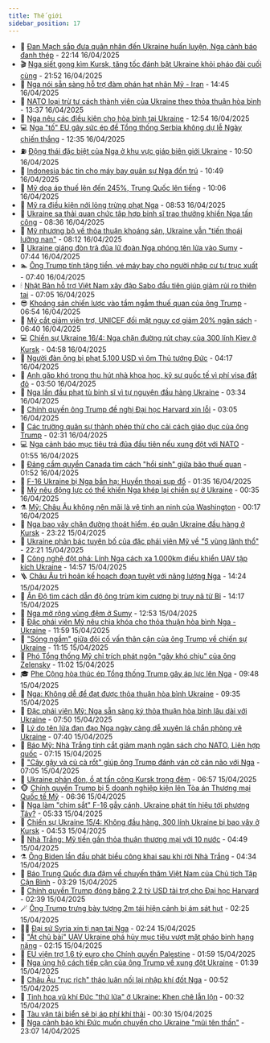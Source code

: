 ```yaml
---
title: Thế giới
sidebar_position: 17
---
```


<!-- dantri-the-gioi:START -->
- 🌋 [Đan Mạch sắp đưa quân nhân đến Ukraine huấn luyện, Nga cảnh báo đanh thép](https://dantri.com.vn/the-gioi/dan-mach-sap-dua-quan-nhan-den-ukraine-huan-luyen-nga-canh-bao-danh-thep-20250417050601737.htm) - 22:14 16/04/2025
- 🎬 [Nga siết gọng kìm Kursk, tăng tốc đánh bật Ukraine khỏi pháo đài cuối cùng](https://dantri.com.vn/the-gioi/nga-siet-gong-kim-kursk-tang-toc-danh-bat-ukraine-khoi-phao-dai-cuoi-cung-20250416231147164.htm) - 21:52 16/04/2025
- 🧰 [Nga nói sẵn sàng hỗ trợ đàm phán hạt nhân Mỹ - Iran](https://dantri.com.vn/the-gioi/nga-noi-san-sang-ho-tro-dam-phan-hat-nhan-my-iran-20250416204546772.htm) - 14:45 16/04/2025
- 🌋 [NATO loại trừ tư cách thành viên của Ukraine theo thỏa thuận hòa bình](https://dantri.com.vn/the-gioi/nato-loai-tru-tu-cach-thanh-vien-cua-ukraine-theo-thoa-thuan-hoa-binh-20250416202725663.htm) - 13:37 16/04/2025
- 🗽 [Nga nêu các điều kiện cho hòa bình tại Ukraine](https://dantri.com.vn/the-gioi/nga-neu-cac-dieu-kien-cho-hoa-binh-tai-ukraine-20250416194421037.htm) - 12:54 16/04/2025
- 💻 [Nga &quot;tố&quot; EU gây sức ép để Tổng thống Serbia không dự lễ Ngày chiến thắng](https://dantri.com.vn/the-gioi/nga-to-eu-gay-suc-ep-de-tong-thong-serbia-khong-du-le-ngay-chien-thang-20250416162535966.htm) - 12:35 16/04/2025
- ⛽️ [Động thái đặc biệt của Nga ở khu vực giáp biên giới Ukraine](https://dantri.com.vn/the-gioi/dong-thai-dac-biet-cua-nga-o-khu-vuc-giap-bien-gioi-ukraine-20250416174331964.htm) - 10:50 16/04/2025
- 🤩 [Indonesia bác tin cho máy bay quân sự Nga đồn trú](https://dantri.com.vn/the-gioi/indonesia-bac-tin-cho-may-bay-quan-su-nga-don-tru-20250416143801430.htm) - 10:49 16/04/2025
- 🧐 [Mỹ dọa áp thuế lên đến 245%, Trung Quốc lên tiếng](https://dantri.com.vn/the-gioi/my-doa-ap-thue-len-den-245-trung-quoc-len-tieng-20250416165147750.htm) - 10:06 16/04/2025
- 🎊 [Mỹ ra điều kiện nới lỏng trừng phạt Nga](https://dantri.com.vn/the-gioi/my-ra-dieu-kien-noi-long-trung-phat-nga-20250416154944615.htm) - 08:53 16/04/2025
- 📝 [Ukraine sa thải quan chức tập hợp binh sĩ trao thưởng khiến Nga tấn công](https://dantri.com.vn/the-gioi/ukraine-sa-thai-quan-chuc-tap-hop-binh-si-trao-thuong-khien-nga-tan-cong-20250416152031790.htm) - 08:36 16/04/2025
- 🤡 [Mỹ nhượng bộ về thỏa thuận khoáng sản, Ukraine vẫn &quot;tiến thoái lưỡng nan&quot;](https://dantri.com.vn/the-gioi/my-nhuong-bo-ve-thoa-thuan-khoang-san-ukraine-van-tien-thoai-luong-nan-20250416150353297.htm) - 08:12 16/04/2025
- 🥷 [Ukraine giáng đòn trả đũa lữ đoàn Nga phóng tên lửa vào Sumy](https://dantri.com.vn/the-gioi/ukraine-giang-don-tra-dua-lu-doan-nga-phong-ten-lua-vao-sumy-20250416142752864.htm) - 07:44 16/04/2025
- 🏊 [Ông Trump tính tặng tiền, vé máy bay cho người nhập cư tự trục xuất](https://dantri.com.vn/the-gioi/ong-trump-tinh-tang-tien-ve-may-bay-cho-nguoi-nhap-cu-tu-truc-xuat-20250416143617211.htm) - 07:40 16/04/2025
- 🕯 [Nhật Bản hỗ trợ Việt Nam xây đập Sabo đầu tiên giúp giảm rủi ro thiên tai](https://dantri.com.vn/the-gioi/nhat-ban-ho-tro-viet-nam-xay-dap-sabo-dau-tien-giup-giam-rui-ro-thien-tai-20250416134615356.htm) - 07:05 16/04/2025
- 😎 [Khoáng sản chiến lược vào tầm ngắm thuế quan của ông Trump](https://dantri.com.vn/the-gioi/khoang-san-chien-luoc-vao-tam-ngam-thue-quan-cua-ong-trump-20250416134654649.htm) - 06:54 16/04/2025
- 🌈 [Mỹ cắt giảm viện trợ, UNICEF đối mặt nguy cơ giảm 20% ngân sách](https://dantri.com.vn/the-gioi/my-cat-giam-vien-tro-unicef-doi-mat-nguy-co-giam-20-ngan-sach-20250416111619739.htm) - 06:40 16/04/2025
- 💻 [Chiến sự Ukraine 16/4: Nga chặn đường rút chạy của 300 lính Kiev ở Kursk](https://dantri.com.vn/the-gioi/chien-su-ukraine-164-nga-chan-duong-rut-chay-cua-300-linh-kiev-o-kursk-20250416113207616.htm) - 04:58 16/04/2025
- 🤖 [Người đàn ông bị phạt 5.100 USD vì ôm Thủ tướng Đức](https://dantri.com.vn/the-gioi/nguoi-dan-ong-bi-phat-5100-usd-vi-om-thu-tuong-duc-20250416111401517.htm) - 04:17 16/04/2025
- 🦏 [Anh gặp khó trong thu hút nhà khoa học, kỹ sư quốc tế vì phí visa đắt đỏ](https://dantri.com.vn/the-gioi/anh-gap-kho-trong-thu-hut-nha-khoa-hoc-ky-su-quoc-te-vi-phi-visa-dat-do-20250416103048073.htm) - 03:50 16/04/2025
- 🌁 [Nga lần đầu phạt tù binh sĩ vì tự nguyện đầu hàng Ukraine](https://dantri.com.vn/the-gioi/nga-lan-dau-phat-tu-binh-si-vi-tu-nguyen-dau-hang-ukraine-20250416101131703.htm) - 03:34 16/04/2025
- 🐘 [Chính quyền ông Trump đề nghị Đại học Harvard xin lỗi](https://dantri.com.vn/the-gioi/chinh-quyen-ong-trump-de-nghi-dai-hoc-harvard-xin-loi-20250416093217718.htm) - 03:05 16/04/2025
- 🥷 [Các trường quân sự thành phép thử cho cải cách giáo dục của ông Trump](https://dantri.com.vn/the-gioi/cac-truong-quan-su-thanh-phep-thu-cho-cai-cach-giao-duc-cua-ong-trump-20250416091753906.htm) - 02:31 16/04/2025
- 💻 [Nga cảnh báo mục tiêu trả đũa đầu tiên nếu xung đột với NATO](https://dantri.com.vn/the-gioi/nga-canh-bao-muc-tieu-tra-dua-dau-tien-neu-xung-dot-voi-nato-20250416084736998.htm) - 01:55 16/04/2025
- 🎡 [Đảng cầm quyền Canada tìm cách &quot;hồi sinh&quot; giữa bão thuế quan](https://dantri.com.vn/the-gioi/dang-cam-quyen-canada-tim-cach-hoi-sinh-giua-bao-thue-quan-20250414101833186.htm) - 01:52 16/04/2025
- 🧰 [F-16 Ukraine bị Nga bắn hạ: Huyền thoại sụp đổ](https://dantri.com.vn/the-gioi/f-16-ukraine-bi-nga-ban-ha-huyen-thoai-sup-do-20250415143913824.htm) - 01:35 16/04/2025
- 🥸 [Mỹ nêu động lực có thể khiến Nga khép lại chiến sự ở Ukraine](https://dantri.com.vn/the-gioi/my-neu-dong-luc-co-the-khien-nga-khep-lai-chien-su-o-ukraine-20250416072454207.htm) - 00:35 16/04/2025
- ⚗️ [Mỹ: Châu Âu không nên mãi là vệ tinh an ninh của Washington](https://dantri.com.vn/the-gioi/my-chau-au-khong-nen-mai-la-ve-tinh-an-ninh-cua-washington-20250416071113371.htm) - 00:17 16/04/2025
- 🌮 [Nga bao vây chặn đường thoát hiểm, ép quân Ukraine đầu hàng ở Kursk](https://dantri.com.vn/the-gioi/nga-bao-vay-chan-duong-thoat-hiem-ep-quan-ukraine-dau-hang-o-kursk-20250416061646513.htm) - 23:22 15/04/2025
- 🎃 [Ukraine phản bác tuyên bố của đặc phái viên Mỹ về &quot;5 vùng lãnh thổ&quot;](https://dantri.com.vn/the-gioi/ukraine-phan-bac-tuyen-bo-cua-dac-phai-vien-my-ve-5-vung-lanh-tho-20250416051941747.htm) - 22:21 15/04/2025
- 💫 [Công nghệ đột phá: Lính Nga cách xa 1.000km điều khiển UAV tập kích Ukraine](https://dantri.com.vn/the-gioi/cong-nghe-dot-pha-linh-nga-cach-xa-1000km-dieu-khien-uav-tap-kich-ukraine-20250415214723928.htm) - 14:57 15/04/2025
- 🪜 [Châu Âu trì hoãn kế hoạch đoạn tuyệt với năng lượng Nga](https://dantri.com.vn/the-gioi/chau-au-tri-hoan-ke-hoach-doan-tuyet-voi-nang-luong-nga-20250415212046154.htm) - 14:24 15/04/2025
- 🌋 [Ấn Độ tìm cách dẫn độ ông trùm kim cương bị truy nã từ Bỉ](https://dantri.com.vn/the-gioi/an-do-tim-cach-dan-do-ong-trum-kim-cuong-bi-truy-na-tu-bi-20250415210451368.htm) - 14:17 15/04/2025
- 🦏 [Nga mở rộng vùng đệm ở Sumy](https://dantri.com.vn/the-gioi/nga-mo-rong-vung-dem-o-sumy-20250415194201136.htm) - 12:53 15/04/2025
- 👀 [Đặc phái viên Mỹ nêu chìa khóa cho thỏa thuận hòa bình Nga - Ukraine](https://dantri.com.vn/the-gioi/dac-phai-vien-my-neu-chia-khoa-cho-thoa-thuan-hoa-binh-nga-ukraine-20250415183755224.htm) - 11:59 15/04/2025
- 🧰 [&quot;Sóng ngầm&quot; giữa đội cố vấn thân cận của ông Trump về chiến sự Ukraine](https://dantri.com.vn/the-gioi/song-ngam-giua-doi-co-van-than-can-cua-ong-trump-ve-chien-su-ukraine-20250415172341338.htm) - 11:15 15/04/2025
- 🚀 [Phó Tổng thống Mỹ chỉ trích phát ngôn &quot;gây khó chịu&quot; của ông Zelensky](https://dantri.com.vn/the-gioi/pho-tong-thong-my-chi-trich-phat-ngon-gay-kho-chiu-cua-ong-zelensky-20250415173444383.htm) - 11:02 15/04/2025
- 🎓 [Phe Cộng hòa thúc ép Tổng thống Trump gây áp lực lên Nga](https://dantri.com.vn/the-gioi/phe-cong-hoa-thuc-ep-tong-thong-trump-gay-ap-luc-len-nga-20250415153438990.htm) - 09:48 15/04/2025
- 🥸 [Nga: Không dễ để đạt được thỏa thuận hòa bình Ukraine](https://dantri.com.vn/the-gioi/nga-khong-de-de-dat-duoc-thoa-thuan-hoa-binh-ukraine-20250415150132569.htm) - 09:35 15/04/2025
- 🦅 [Đặc phái viên Mỹ: Nga sẵn sàng ký thỏa thuận hòa bình lâu dài với Ukraine](https://dantri.com.vn/the-gioi/dac-phai-vien-my-nga-san-sang-ky-thoa-thuan-hoa-binh-lau-dai-voi-ukraine-20250415143050699.htm) - 07:50 15/04/2025
- 🤭 [Lý do tên lửa đạn đạo Nga ngày càng dễ xuyên lá chắn phòng vệ Ukraine](https://dantri.com.vn/the-gioi/ly-do-ten-lua-dan-dao-nga-ngay-cang-de-xuyen-la-chan-phong-ve-ukraine-20250415142208360.htm) - 07:40 15/04/2025
- 🤖 [Báo Mỹ: Nhà Trắng tính cắt giảm mạnh ngân sách cho NATO, Liên hợp quốc](https://dantri.com.vn/the-gioi/bao-my-nha-trang-tinh-cat-giam-manh-ngan-sach-cho-nato-lien-hop-quoc-20250415140835163.htm) - 07:15 15/04/2025
- 🐲 [&quot;Cây gậy và củ cà rốt&quot; giúp ông Trump đánh ván cờ cân não với Nga](https://dantri.com.vn/the-gioi/cay-gay-va-cu-ca-rot-giup-ong-trump-danh-van-co-can-nao-voi-nga-20250410201155340.htm) - 07:05 15/04/2025
- 🫣 [Ukraine phản đòn, ồ ạt tấn công Kursk trong đêm](https://dantri.com.vn/the-gioi/ukraine-phan-don-o-at-tan-cong-kursk-trong-dem-20250415135206014.htm) - 06:57 15/04/2025
- 🐵 [Chính quyền Trump bị 5 doanh nghiệp kiện lên Tòa án Thương mại Quốc tế Mỹ](https://dantri.com.vn/the-gioi/chinh-quyen-trump-bi-5-doanh-nghiep-kien-len-toa-an-thuong-mai-quoc-te-my-20250415133555358.htm) - 06:36 15/04/2025
- 🫶 [Nga làm &quot;chim sắt&quot; F-16 gẫy cánh, Ukraine phát tín hiệu tới phương Tây?](https://dantri.com.vn/the-gioi/nga-lam-chim-sat-f-16-gay-canh-ukraine-phat-tin-hieu-toi-phuong-tay-20250415114028278.htm) - 05:33 15/04/2025
- 💃 [Chiến sự Ukraine 15/4: Không đầu hàng, 300 lính Ukraine bị bao vây ở Kursk](https://dantri.com.vn/the-gioi/chien-su-ukraine-154-khong-dau-hang-300-linh-ukraine-bi-bao-vay-o-kursk-20250415114632778.htm) - 04:53 15/04/2025
- 💫 [Nhà Trắng: Mỹ tiến gần thỏa thuận thương mại với 10 nước](https://dantri.com.vn/the-gioi/nha-trang-my-tien-gan-thoa-thuan-thuong-mai-voi-10-nuoc-20250415114228831.htm) - 04:49 15/04/2025
- ⚗️ [Ông Biden lần đầu phát biểu công khai sau khi rời Nhà Trắng](https://dantri.com.vn/the-gioi/ong-biden-lan-dau-phat-bieu-cong-khai-sau-khi-roi-nha-trang-20250415113438027.htm) - 04:34 15/04/2025
- 🥷 [Báo Trung Quốc đưa đậm về chuyến thăm Việt Nam của Chủ tịch Tập Cận Bình](https://dantri.com.vn/the-gioi/bao-trung-quoc-dua-dam-ve-chuyen-tham-viet-nam-cua-chu-tich-tap-can-binh-20250415065334405.htm) - 03:29 15/04/2025
- 🥸 [Chính quyền Trump đóng băng 2,2 tỷ USD tài trợ cho Đại học Harvard](https://dantri.com.vn/the-gioi/chinh-quyen-trump-dong-bang-22-ty-usd-tai-tro-cho-dai-hoc-harvard-20250415093844238.htm) - 02:39 15/04/2025
- 🪄 [Ông Trump trưng bày tượng 2m tái hiện cảnh bị ám sát hụt](https://dantri.com.vn/the-gioi/ong-trump-trung-bay-tuong-2m-tai-hien-canh-bi-am-sat-hut-20250415091940003.htm) - 02:25 15/04/2025
- 🧑‍💻 [Đại sứ Syria xin tị nạn tại Nga](https://dantri.com.vn/the-gioi/dai-su-syria-xin-ti-nan-tai-nga-20250415092315153.htm) - 02:24 15/04/2025
- 🤭 [&quot;Át chủ bài&quot; UAV Ukraine phá hủy mục tiêu vượt mặt pháo binh hạng nặng](https://dantri.com.vn/the-gioi/at-chu-bai-uav-ukraine-pha-huy-muc-tieu-vuot-mat-phao-binh-hang-nang-20250415090729555.htm) - 02:15 15/04/2025
- 🗽 [EU viện trợ 1,6 tỷ euro cho Chính quyền Palestine](https://dantri.com.vn/the-gioi/eu-vien-tro-16-ty-euro-cho-chinh-quyen-palestine-20250415085759488.htm) - 01:59 15/04/2025
- 🤖 [Nga ủng hộ cách tiếp cận của ông Trump về xung đột Ukraine](https://dantri.com.vn/the-gioi/nga-ung-ho-cach-tiep-can-cua-ong-trump-ve-xung-dot-ukraine-20250415083006796.htm) - 01:39 15/04/2025
- 🌈 [Châu Âu &quot;rục rịch&quot; thảo luận nối lại nhập khí đốt Nga](https://dantri.com.vn/the-gioi/chau-au-ruc-rich-thao-luan-noi-lai-nhap-khi-dot-nga-20250415073530860.htm) - 00:52 15/04/2025
- 🤩 [Tinh hoa vũ khí Đức &quot;thử lửa&quot; ở Ukraine: Khen chê lẫn lộn](https://dantri.com.vn/the-gioi/tinh-hoa-vu-khi-duc-thu-lua-o-ukraine-khen-che-lan-lon-20250411141248087.htm) - 00:32 15/04/2025
- 🤗 [Tàu vận tải biển sẽ bị áp phí khí thải](https://dantri.com.vn/the-gioi/tau-van-tai-bien-se-bi-ap-phi-khi-thai-20250414211807558.htm) - 00:30 15/04/2025
- 🙉 [Nga cảnh báo khi Đức muốn chuyển cho Ukraine &quot;mũi tên thần&quot;](https://dantri.com.vn/the-gioi/nga-canh-bao-khi-duc-muon-chuyen-cho-ukraine-mui-ten-than-20250415055904898.htm) - 23:07 14/04/2025<!-- dantri-the-gioi:END -->
